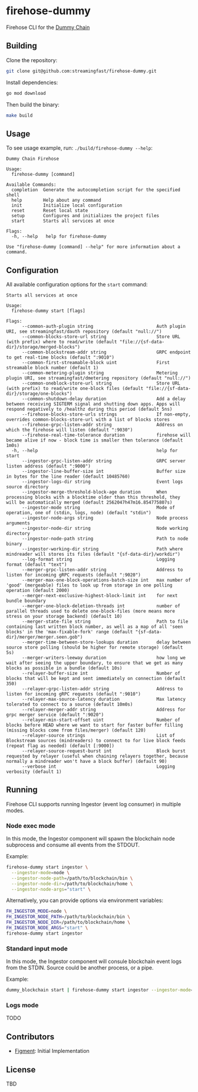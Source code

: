 # firehose-dummy

Firehose CLI for the [Dummy Chain](https://github.com/streamingfast/dummy-blockchain)

## Building

Clone the repository:

```bash
git clone git@github.com:streamingfast/firehose-dummy.git
```

Install dependencies:

```bash
go mod download
```

Then build the binary:

```bash
make build
```

## Usage

To see usage example, run: `./build/firehose-dummy --help`:

```
Dummy Chain Firehose

Usage:
  firehose-dummy [command]

Available Commands:
  completion  Generate the autocompletion script for the specified shell
  help        Help about any command
  init        Initialize local configuration
  reset       Reset local state
  setup       Configures and initializes the project files
  start       Starts all services at once

Flags:
  -h, --help   help for firehose-dummy

Use "firehose-dummy [command] --help" for more information about a command.
```

## Configuration

All available configuration options for the `start` command:

```
Starts all services at once

Usage:
  firehose-dummy start [flags]

Flags:
      --common-auth-plugin string                        Auth plugin URI, see streamingfast/dauth repository (default "null://")
      --common-blocks-store-url string                   Store URL (with prefix) where to read/write (default "file://{sf-data-dir}/storage/merged-blocks")
      --common-blockstream-addr string                   GRPC endpoint to get real-time blocks (default ":9010")
      --common-first-streamable-block uint               First streamable block number (default 1)
      --common-metering-plugin string                    Metering plugin URI, see streamingfast/dmetering repository (default "null://")
      --common-oneblock-store-url string                 Store URL (with prefix) to read/write one-block files (default "file://{sf-data-dir}/storage/one-blocks")
      --common-shutdown-delay duration                   Add a delay between receiving SIGTERM signal and shutting down apps. Apps will respond negatively to /healthz during this period (default 5ns)
      --firehose-blocks-store-urls strings               If non-empty, overrides common-blocks-store-url with a list of blocks stores
      --firehose-grpc-listen-addr string                 Address on which the firehose will listen (default ":9030")
      --firehose-real-time-tolerance duration            firehose will became alive if now - block time is smaller then tolerance (default 1m0s)
  -h, --help                                             help for start
      --ingestor-grpc-listen-addr string                 GRPC server listen address (default ":9000")
      --ingestor-line-buffer-size int                    Buffer size in bytes for the line reader (default 10485760)
      --ingestor-logs-dir string                         Event logs source directory
      --ingestor-merge-threshold-block-age duration      When processing blocks with a blocktime older than this threshold, they will be automatically merged (default 2562047h47m16.854775807s)
      --ingestor-mode string                             Mode of operation, one of (stdin, logs, node) (default "stdin")
      --ingestor-node-args string                        Node process arguments
      --ingestor-node-dir string                         Node working directory
      --ingestor-node-path string                        Path to node binary
      --ingestor-working-dir string                      Path where mindreader will stores its files (default "{sf-data-dir}/workdir")
      --log-format string                                Logging format (default "text")
      --merger-grpc-listen-addr string                   Address to listen for incoming gRPC requests (default ":9020")
      --merger-max-one-block-operations-batch-size int   max number of 'good' (mergeable) files to look up from storage in one polling operation (default 2000)
      --merger-next-exclusive-highest-block-limit int    for next bundle boundary
      --merger-one-block-deletion-threads int            number of parallel threads used to delete one-block-files (more means more stress on your storage backend) (default 10)
      --merger-state-file string                         Path to file containing last written block number, as well as a map of all 'seen blocks' in the 'max-fixable-fork' range (default "{sf-data-dir}/merger/merger.seen.gob")
      --merger-time-between-store-lookups duration       delay between source store polling (should be higher for remote storage) (default 5s)
      --merger-writers-leeway duration                   how long we wait after seeing the upper boundary, to ensure that we get as many blocks as possible in a bundle (default 10s)
      --relayer-buffer-size int                          Number of blocks that will be kept and sent immediately on connection (default 350)
      --relayer-grpc-listen-addr string                  Address to listen for incoming gRPC requests (default ":9010")
      --relayer-max-source-latency duration              Max latency tolerated to connect to a source (default 10m0s)
      --relayer-merger-addr string                       Address for grpc merger service (default ":9020")
      --relayer-min-start-offset uint                    Number of blocks before HEAD where we want to start for faster buffer filling (missing blocks come from files/merger) (default 120)
      --relayer-source strings                           List of Blockstream sources (mindreaders) to connect to for live block feeds (repeat flag as needed) (default [:9000])
      --relayer-source-request-burst int                 Block burst requested by relayer (useful when chaining relayers together, because normally a mindreader won't have a block buffer) (default 90)
      --verbose int                                      Logging verbosity (default 1)
```

## Running

Firehose CLI supports running Ingestor (event log consumer) in multiple modes.

### Node exec mode

In this mode, the Ingestor component will spawn the blockchain node subprocess and
consume all events from the STDOUT.

Example:

```bash
firehose-dummy start ingestor \
  --ingestor-mode=node \
  --ingestor-node-path=/path/to/blockchain/bin \
  --ingestor-node-dir=/path/to/blockchain/home \
  --ingestor-node-args="start" \
```

Alternatively, you can provide options via environment variables:

```bash
FH_INGESTOR_MODE=node \
FH_INGESTOR_NODE_PATH=/path/to/blockchain/bin \
FH_INGESTOR_NODE_DIR=/path/to/blockchain/home \
FH_INGESTOR_NODE_ARGS="start" \
firehose-dummy start ingestor
```

### Standard input mode

In this mode, the Ingestor component will consule blockchain event logs from the 
STDIN. Source could be another process, or a pipe.

Example:

```bash
dummy_blockchain start | firehose-dummy start ingestor --ingestor-mode=stdin
```

### Logs mode

TODO

## Contributors

- [Figment](https://github.com/figment-networks): Initial Implementation

## License

TBD
